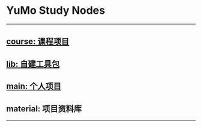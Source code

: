 # YuMo Study Nodes 

***
## [course: 课程项目](material/information/course.md)
## [lib: 自建工具包](material/information/lib.md)
## [main: 个人项目](material/information/main.md)
## material: 项目资料库
***

